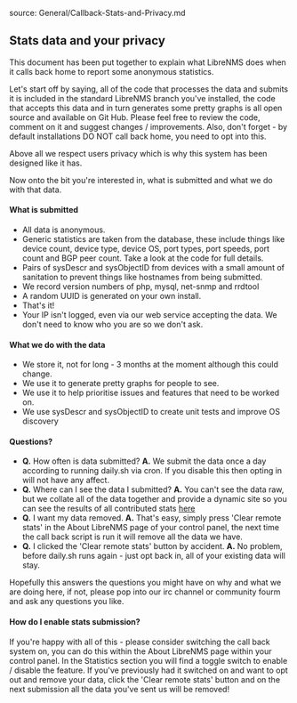 source: General/Callback-Stats-and-Privacy.md
## Stats data and your privacy ##

This document has been put together to explain what LibreNMS does when it calls back home to report some anonymous statistics.

Let's start off by saying, all of the code that processes the data and submits it is included in the standard LibreNMS branch you've installed, the code that accepts this data and in turn generates some pretty graphs is all open source and available on Git Hub. Please feel free to review the code, comment on it and suggest changes / improvements. Also, don't forget - by default installations DO NOT call back home, you need to opt into this.

Above all we respect users privacy which is why this system has been designed like it has.

Now onto the bit you're interested in, what is submitted and what we do with that data.

#### What is submitted ####
- All data is anonymous.
- Generic statistics are taken from the database, these include things like device count, device type, device OS, port types, port speeds, port count and BGP peer count. Take a look at the code for full details.
- Pairs of sysDescr and sysObjectID from devices with a small amount of sanitation to prevent things like hostnames from being submitted.
- We record version numbers of php, mysql, net-snmp and rrdtool
- A random UUID is generated on your own install.
- That's it!
- Your IP isn't logged, even via our web service accepting the data. We don't need to know who you are so we don't ask.

#### What we do with the data ####
- We store it, not for long - 3 months at the moment although this could change.
- We use it to generate pretty graphs for people to see.
- We use it to help prioritise issues and features that need to be worked on.
- We use sysDescr and sysObjectID to create unit tests and improve OS discovery

#### Questions? ####
- **Q.** How often is data submitted? **A.** We submit the data once a day according to running daily.sh via cron. If you disable this then opting in will not have any affect.
- **Q.** Where can I see the data I submitted? **A.** You can't see the data raw, but we collate all of the data together and provide a dynamic site so you can see the results of all contributed stats [here](https://stats.librenms.org)
- **Q.** I want my data removed. **A.** That's easy, simply press 'Clear remote stats' in the About LibreNMS page of your control panel, the next time the call back script is run it will remove all the data we have.
- **Q.** I clicked the 'Clear remote stats' button by accident. **A.** No problem, before daily.sh runs again - just opt back in, all of your existing data will stay.

Hopefully this answers the questions you might have on why and what we are doing here, if not, please pop into our irc channel or community fourm and ask any questions you like.

#### How do I enable stats submission? ####
If you're happy with all of this - please consider switching the call back system on, you can do this within the About LibreNMS page within your control panel. In the Statistics section you will find a toggle switch to enable / disable the feature. If you've previously had it switched on and want to opt out and remove your data, click the 'Clear remote stats' button and on the next submission all the data you've sent us will be removed!
